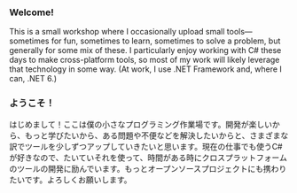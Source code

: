 ### Welcome!

This is a small workshop where I occasionally upload small tools—sometimes for fun, sometimes to learn, sometimes to solve a problem, but generally for some mix of these. I particularly enjoy working with C# these days to make cross-platform tools, so most of my work will likely leverage that technology in some way. (At work, I use .NET Framework and, where I can, .NET 6.)

### ようこそ！

はじめまして！ここは僕の小さなプログラミング作業場です。開発が楽しいから、もっと学びたいから、ある問題や不便などを解決したいからと、さまざまな訳でツールを少しずつアップしていきたいと思います。現在の仕事でも使うC#が好きなので、たいていそれを使って、時間がある時にクロスプラットフォームのツールの開発に励んでいます。もっとオープンソースプロジェクトにも携わりたいです。よろしくお願いします。
